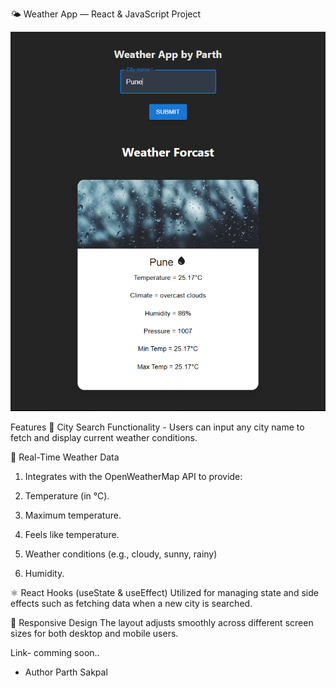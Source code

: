 🌤️ Weather App — React & JavaScript Project

![Weather App Screenshot](src/assets/weatherapp.png)

Features
🔎 City Search Functionality -
Users can input any city name to fetch and display current weather conditions.

📡 Real-Time Weather Data
1) Integrates with the OpenWeatherMap API to provide:

2) Temperature (in °C).

3) Maximum temperature.

4) Feels like temperature.

5) Weather conditions (e.g., cloudy, sunny, rainy)

6) Humidity.

⚛️ React Hooks (useState & useEffect)
Utilized for managing state and side effects such as fetching data when a new city is searched.

📱 Responsive Design
The layout adjusts smoothly across different screen sizes for both desktop and mobile users.

Link- comming soon..

- Author
  Parth Sakpal

